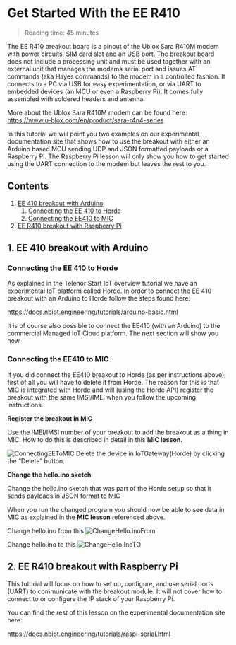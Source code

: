 # Get Started With the EE R410

> Reading time: 45 minutes

The EE R410 breakout board is a pinout of the Ublox Sara R410M modem with power circuits, SIM card slot and an USB port. The breakout board does not include a processing unit and must be used together with an external unit that manages the modems serial port and issues AT commands (aka Hayes commands) to the modem in a controlled fashion. It connects to a PC via USB for easy experimentation, or via UART to embedded devices (an MCU or even a Raspberry Pi). It comes fully assembled with soldered headers and antenna.

More about the Ublox Sara R410M modem can be found here: https://www.u-blox.com/en/product/sara-r4n4-series

In this tutorial we will point you two examples on our experimental documentation site that shows how to use the breakout with either an Arduino based MCU sending UDP and JSON formatted payloads or a Raspberry Pi. The Raspberry Pi lesson will only show you how to get started using the UART connection to the modem but leaves the rest to you.

## Contents

  1. [EE 410 breakout with Arduino](#EE-410-breakout-with-Arduino)
     1. [Connecting the EE 410 to Horde](#Connecting-the-EE-410-to-Horde)
     2. [ Connecting the EE410 to MIC](#Connecting-the-EE410-to-MIC)
  2. [EE R410 breakout with Raspberry Pi](#EE-R410-breakout-with-Raspberry-Pi)
     

## 1. EE 410 breakout with Arduino

### Connecting the EE 410 to Horde

As explained in the Telenor Start IoT overview tutorial we have an experimental IoT platform called Horde. In order to connect the EE 410 breakout with an Arduino to Horde follow the steps found here:

https://docs.nbiot.engineering/tutorials/arduino-basic.html

It is of course also possible to connect the EE410 (with an Arduino) to the commercial Managed IoT Cloud platform. The next section will show you how.

### Connecting the EE410 to MIC
If you did connect the EE410 breakout to Horde (as per instructions above), first of all you will have to delete it from Horde. The reason for this is that MIC is integrated with Horde and will (using the Horde API) register the breakout with the same IMSI/IMEI when you follow the upcoming instructions.

**Register the breakout in MIC**

Use the IMEI/IMSI number of your breakout to add the breakout as a thing in MIC. How to do this is described in detail in this **MIC lesson.**

![ConnectingEEToMIC](https://github.com/TelenorStartIoT/tutorials/blob/master/05-ee-r410/%3D1-ConnectingEEToMIC.jpg)
Delete the device in IoTGateway(Horde) by clicking the “Delete” button.

**Change the hello.ino sketch**

Change the hello.ino sketch that was part of the Horde setup so that it sends payloads in JSON format to MIC

When you run the changed program you should now be able to see data in MIC as explained in the **MIC lesson** referenced above.

Change hello.ino from this
![ChangeHello.inoFrom](https://github.com/TelenorStartIoT/tutorials/blob/master/05-ee-r410/02-ChangeHello.inoFrom.jpg)

Change hello.ino to this
![ChangeHello.InoTO](https://github.com/TelenorStartIoT/tutorials/blob/master/05-ee-r410/03-ChangeHello.inoTo.jpg)


## 2. EE R410 breakout with Raspberry Pi

This tutorial will focus on how to set up, configure, and use serial ports (UART) to communicate with the breakout module. It will not cover how to connect to or configure the IP stack of your Raspberry Pi.

You can find the rest of this lesson on the experimental documentation site here:

https://docs.nbiot.engineering/tutorials/raspi-serial.html


